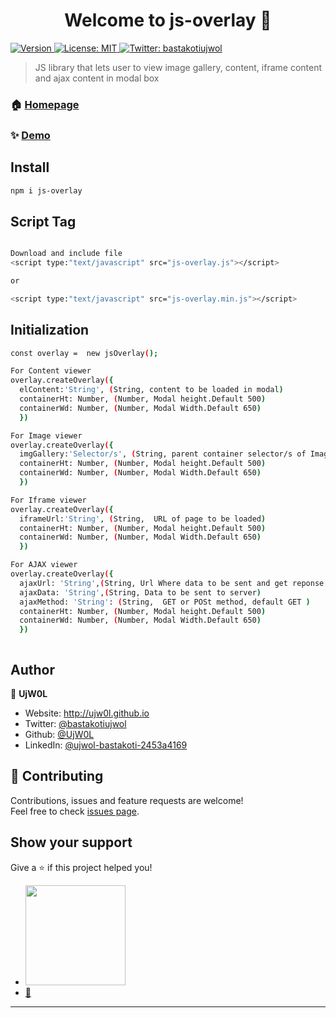 <h1 align="center">Welcome to js-overlay 👋</h1>
<p>
  <a href="https://www.npmjs.com/package/js-overlay" target="_blank">
    <img alt="Version" src="https://img.shields.io/npm/v/js-overlay.svg">
  </a>
  <a href="#" target="_blank">
    <img alt="License: MIT" src="https://img.shields.io/badge/License-MIT-yellow.svg" />
  </a>
  <a href="https://twitter.com/bastakotiujwol" target="_blank">
    <img alt="Twitter: bastakotiujwol" src="https://img.shields.io/twitter/follow/bastakotiujwol.svg?style=social" />
  </a>
</p>

> JS library that lets user to view image gallery, content, iframe content and ajax content in modal box

### 🏠 [Homepage](https://ujw0l.github.io/js-overlay)

### ✨ [Demo](https://ujw0l.github.io/js-overlay1)

## Install

```sh
npm i js-overlay
```

## Script Tag 

```sh

Download and include file
<script type:"text/javascript" src="js-overlay.js"></script>

or 

<script type:"text/javascript" src="js-overlay.min.js"></script>

```

## Initialization 

```sh
const overlay =  new jsOverlay();

For Content viewer 
overlay.createOverlay({ 
  elContent:'String', (String, content to be loaded in modal)
  containerHt: Number, (Number, Modal height.Default 500)
  containerWd: Number, (Number, Modal Width.Default 650)
  })

For Image viewer 
overlay.createOverlay({ 
  imgGallery:'Selector/s', (String, parent container selector/s of Image/s)
  containerHt: Number, (Number, Modal height.Default 500)
  containerWd: Number, (Number, Modal Width.Default 650)
  })

For Iframe viewer 
overlay.createOverlay({ 
  iframeUrl:'String', (String,  URL of page to be loaded)
  containerHt: Number, (Number, Modal height.Default 500)
  containerWd: Number, (Number, Modal Width.Default 650)
  })

For AJAX viewer 
overlay.createOverlay({ 
  ajaxUrl: 'String',(String, Url Where data to be sent and get reponse from ) 
  ajaxData: 'String',(String, Data to be sent to server) 
  ajaxMethod: 'String': (String,  GET or POSt method, default GET )
  containerHt: Number, (Number, Modal height.Default 500)
  containerWd: Number, (Number, Modal Width.Default 650)
  })  



```


## Author

👤 **UjW0L**

* Website: http://ujw0l.github.io
* Twitter: [@bastakotiujwol](https://twitter.com/bastakotiujwol)
* Github: [@UjW0L](https://github.com/UjW0L)
* LinkedIn: [@ujwol-bastakoti-2453a4169](https://linkedin.com/in/ujwol-bastakoti-2453a4169)

## 🤝 Contributing

Contributions, issues and feature requests are welcome!<br />Feel free to check [issues page](https://github.com/ujw0l/js-overlay/issues). 

## Show your support

Give a ⭐️ if this project helped you!

<ul>
<li>
<a href="https://www.patreon.com/ujw0l">
  <img src="https://c5.patreon.com/external/logo/become_a_patron_button@2x.png" width="160">
</a>
</li>
<li>
<a href="https://www.buymeacoffee.com/ujw0l" title=" Buy me Beer"> 🍺 </a>
</li>
</ul>

***
